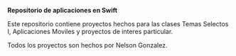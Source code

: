 **Repositorio de aplicaciones en Swift**

Este repositorio contiene proyectos hechos para las clases Temas Selectos I, Aplicaciones Moviles y proyectos de interes particular.

Todos los proyectos son hechos por Nelson Gonzalez.
